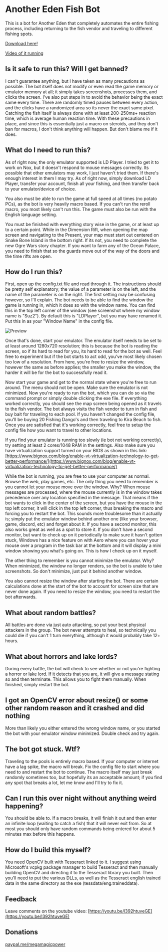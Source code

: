 # Another Eden Fish Bot
This is a bot for Another Eden that completely automates the entire fishing process, including returning to the fish vendor and traveling to different fishing spots.

[Download here!](https://github.com/MegaMagicPower/Another-Eden-Fish-Bot/releases/latest)

[Video of it running](https://youtu.be/l392htuveGE)



## Is it safe to run this? Will I get banned?
I can't guarantee anything, but I have taken as many precautions as possible. The bot itself does not modify or even read the game memory or emulator memory at all; it simply takes screenshots, processes them, and clicks the screen. I've also put steps in to avoid the behavior being the exact same every time. There are randomly timed pauses between every action, and the clicks have a randomized area so its never the exact same pixel. Catching the fish itself is always done with at least 200-250ms+ reaction time, which is average human reaction time. With these precautions in place, and since this is essentially just a macro on steroids, and they don't ban for macros, I don't think anything will happen. But don't blame me if it does.



## What do I need to run this?
As of right now, the only emulator supported is LD Player. I tried to get it to work on Nox, but it doesn't respond to mouse messages correctly. Its possible that other emulators may work, I just haven't tried them. If there's enough interest in them I may try. As of right now, simply download LD Player, transfer your account, finish all your fishing, and then transfer back to your emulator/device of choice.

You also must be able to run the game at full speed at all times (no potato PCs), as the bot is very heavily macro based. If you can't run the reroll macro, you most likely can't run this. The game must also be run with the English language setting.

You must be finished with everything story wise in the game, or at least up to a certain point. While in the Dimension Rift, when opening the map screen and navigating to the Present, your map must start out centered on Snake Bone Island in the bottom right. If its not, you need to complete the new Ogre Wars story chapter. If you want to farm any of the Ocean Palace, you need to finish that so the guards move out of the way of the doors and the time rifts are open.



## How do I run this?
First, open up the config.txt file and read through it. The instructions should be pretty self explanatory; the value of a parameter is on the left, and the name of the parameter is on the right. The first setting may be confusing however, so I'll explain. The bot needs to be able to find the window the game is running in, which it does so with the window name. You can find this in the top left corner of the window (see screenshot where my window name is "Suz2"). By default this is "LDPlayer", but you may have renamed it. Put this in as your "Window Name" in the config file.

![Preview](https://i.imgur.com/INxSNRW.png)

Once that's done, start your emulator. The emulator itself needs to be set to at least around 1280x720 resolution; this is because the bot is reading the screen, so if its hard to read for you, its hard to read for the bot as well. Feel free to experiment but if the bot starts to act odd, you've most likely chosen too low of a resolution. From here, you're free to resize the window, however the same as before applies; the smaller you make the window, the harder it will be for the bot to successfully read it.

Now start your game and get to the normal state where you're free to run around. The menu should not be open. Make sure the emulator is not minimized. Now you're ready to run the bot, which you can do so via the command prompt or simply double clicking the exe file. If everything worked correctly, you should see the map screen being opened as it travels to the fish vendor. The bot always visits the fish vendor to turn in fish and buy bait for traveling to each pool. If you haven't changed the config file, you'll be buying 20 Fishing Dango's and then traveling to Kira Beach to fish. Once you are satisfied that it's working correctly, feel free to setup the config file how you want to travel to other locations.

If you find your emulator is running too slowly (ie bot not working correctly), try setting at least 2 cores/1048 RAM in the settings. Also make sure you have virtualization support turned on your BIOS as shown in this link: [https://www.bignox.com/blog/enable-vt-virtualization-technology-to-get-better-performance/](https://www.bignox.com/blog/enable-vt-virtualization-technology-to-get-better-performance/)

While the bot is running, you are free to use your computer as normal. Browse the web, play games, etc. The only thing you need to remember is you cannot let your mouse move over the window. Why? When mouse messages are processed, where the mouse currently is in the window takes precedence over any location specified in the message. That means if the bot wants to click in the center of the screen, but you have the mouse in the top left corner, it will click in the top left corner, thus breaking the macro and forcing you to restart the bot. This sounds more troublesome than it actually is; simply put the emulator window behind another one (like your browser, game, discord, etc) and forget about it. If you have a second monitor, this also works great as well as a spot to store it. If you don't have a second monitor, but want to check up on it periodically to make sure it hasn't gotten stuck, Windows has a nice feature on with Aero where you can hover your mouse over a program in the task bar at the bottom and it will display a mini window showing you what's going on. This is how I check up on it myself.

The other thing to remember is you cannot minimize the emulator. Why? When minimized, the window no longer renders, so the bot is unable to take screenshots. So don't minimize, just put it behind another window.

You also cannot resize the window after starting the bot. There are certain calculations done at the start of the bot to account for screen size that are never done again. If you need to resize the window, you need to restart the bot afterwards.



## What about random battles?
All battles are done via just auto attacking, so put your best physical attackers in the group. The bot never attempts to heal, so technically you could die if you can't 1 turn everything, although it would probably take 12+ hours.



## What about horrors and lake lords?
During every battle, the bot will check to see whether or not you're fighting a horror or lake lord. If it detects that you are, it will give a message stating so and then terminate. This allows you to fight them manually. When finished, simply restart the bot.



## I got an OpenCV error about resize() or some other random reason and it crashed and did nothing
More than likely you either entered the wrong window name, or you started the bot with your emulator window minimized. Double check and try again.



## The bot got stuck. Wtf?
Traveling to the pools is entirely macro based. If your computer or internet have a lag spike, the macro will break. Fix the config file to start where you need to and restart the bot to continue. The macro itself may just break randomly sometimes too, but hopefully its an acceptable amount; if you find any spot that breaks a lot, let me know and I'll try to fix it.



## Can I run this over night without anything weird happening?
You should be able to. If a macro breaks, it will finish it out and then enter an infinite loop (waiting to catch a fish) that it will never exit from. So at most you should only have random commands being entered for about 5 minutes max before this happens.



## How do I build this myself?
You need OpenCV built with Tesseract linked to it. I suggest using Microsoft's vcpkg package manager to build Tesseract and then manually building OpenCV and directing it to the Tesseract library you built. Then you'll need to put the various DLLs, as well as the Tesseract english trained data in the same directory as the exe (tessdata/eng.traineddata).



## Feedback
Leave comments on the youtube video: [https://youtu.be/l392htuveGE](https://youtu.be/l392htuveGE)



## Donations
[paypal.me/megamagicpower](https://www.paypal.me/megamagicpower)